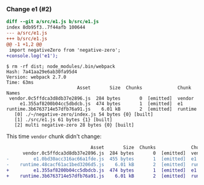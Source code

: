 ### Change e1 (#2)

```diff
diff --git a/src/e1.js b/src/e1.js
index 8db95f3..7f44afb 100644
--- a/src/e1.js
+++ b/src/e1.js
@@ -1 +1,2 @@
 import negativeZero from 'negative-zero';
+console.log('e1');
```

    $ rm -rf dist; node_modules/.bin/webpack
    Hash: 7a41aa29e6ab30fa95d4
    Version: webpack 2.7.0
    Time: 63ms
                              Asset       Size  Chunks             Chunk Names
     vendor.0c5ffdca3d8db37e2896.js  284 bytes       0  [emitted]  vendor
         e1.355af8200b04cc5dbdcb.js  474 bytes       1  [emitted]  e1
    runtime.3b6763714e57dfb76a91.js    6.01 kB       2  [emitted]  runtime
       [0] ./~/negative-zero/index.js 54 bytes {0} [built]
       [1] ./src/e1.js 61 bytes {1} [built]
       [2] multi negative-zero 28 bytes {0} [built]

This time `vendor` chunk didn't change:

```diff
                               Asset       Size  Chunks             Chunk Names
      vendor.0c5ffdca3d8db37e2896.js  284 bytes       0  [emitted]  vendor
-         e1.0bd30acc316ac66a1fde.js  455 bytes       1  [emitted]  e1
-    runtime.48cacf61ac1bed3206d5.js    6.01 kB       2  [emitted]  runtime
+         e1.355af8200b04cc5dbdcb.js  474 bytes       1  [emitted]  e1
+    runtime.3b6763714e57dfb76a91.js    6.01 kB       2  [emitted]  runtime
```
